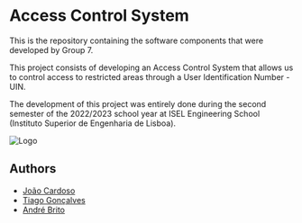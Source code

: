 # Access Control System

This is the repository containing the software components that
were developed by Group 7.

This project consists of developing an Access Control System that allows us to control access to restricted areas through a User Identification Number - UIN.

The development of this project was entirely done during the second semester of the 2022/2023 school year at ISEL Engineering School (Instituto Superior de Engenharia de Lisboa).




![Logo](https://www.isel.pt/sites/default/files/NoPath%20-%20Copy%402x_0.png)





## Authors

- [João Cardoso](https://github.com/CardosoDev04)
- [Tiago Gonçalves](https://github.com/Tiago50474)
- [André Brito](https://github.com/AndreBrito1298)

